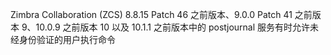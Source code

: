 Zimbra Collaboration (ZCS) 8.8.15 Patch 46 之前版本、9.0.0 Patch 41 之前版本 9、10.0.9 之前版本 10 以及 10.1.1 之前版本中的 postjournal 服务有时允许未经身份验证的用户执行命令



